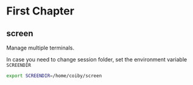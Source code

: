 # First Chapter
 



## screen

Manage multiple terminals.

In case you need to change session folder, set the environment variable `SCREENDIR`
```bash
export SCREENDIR=/home/coiby/screen
```